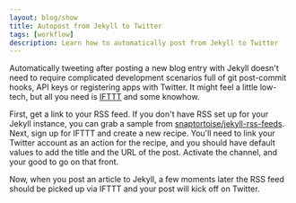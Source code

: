 ```yaml
---
layout: blog/show
title: Autopost from Jekyll to Twitter
tags: [workflow]
description: Learn how to automatically post from Jekyll to Twitter
---
```


Automatically tweeting after posting a new blog entry with Jekyll doesn't need
to require complicated development scenarios full of git post-commit hooks, API
keys or registering apps with Twitter. It might feel a little low-tech, but all
you need is [IFTTT][ifttt] and some knowhow.

First, get a link to your RSS feed. If you don't have RSS set up for your Jekyll
instance, you can grab a sample from [snaptortoise/jekyll-rss-feeds][rss-feeds].
Next, sign up for IFTTT and create a new recipe. You'll need to link your
Twitter account as an action for the recipe, and you should have default values
to add the title and the URL of the post. Activate the channel, and your good to
go on that front.

Now, when you post an article to Jekyll, a few moments later the RSS feed should
be picked up via IFTTT and your post will kick off on Twitter.

[rss-feeds]: https://github.com/snaptortoise/jekyll-rss-feeds
[ifttt]: https://ifttt.com
